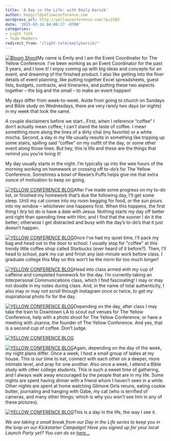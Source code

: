 ```yaml
---
title: 'A Day in the Life: with Emily Karsik'
author: heygirl@yellowconference.com
wordpress_url: http://yellowconference.com/?p=2303
date: '2015-03-24 04:00:27 -0700'
categories:
- Light Talk
- Team Members
redirect_from: "/light-talk/emilykarsik/"
---
```


[![Bloom Shoot](http://yellowconference.com/wp-content/uploads/2015/03/Bloom-Shoot-.jpg)](http://yellowconference.com/wp-content/uploads/2015/03/Bloom-Shoot-.jpg)My name is Emily and I am the Event Coordinator for The Yellow Conference. I’ve been working as an Event Coordinator for the past 3 years, and I love it! I enjoy coming up with big ideas and concepts for an event, and dreaming of the finished product. I also like getting into the finer details of event planning, like putting together Excel spreadsheets, guest lists, budgets, contracts, and itineraries, and putting these two aspects together – the big and the small – to make an event happen!

My days differ from week-to-week. Aside from going to church on Sundays and Bible study on Wednesdays, there are very rarely two days (or nights) in my week that look the same.

A couple disclaimers before we start...First, when I reference “coffee” I don’t actually mean coffee; I can’t stand the taste of coffee. I mean something more along the lines of a dirty chai (my favorite) or a white mocha. Second, a day in my life usually results in something like tripping up some stairs, spilling said “coffee” on my outfit of the day, or some other event along those lines. But hey, this is life and these are the things that remind you you’re living it!

My day usually starts in the night. I’m typically up into the wee hours of the morning working on homework or crossing off to-do’s for The Yellow Conference. Sometimes a bowl of Reese’s Puffs helps give me that extra ounce of motivation to keep on going.

[![YELLOW CONFERENCE BLOG](http://yellowconference.com/wp-content/uploads/2015/03/IMG_0004.jpg)](http://yellowconference.com/wp-content/uploads/2015/03/IMG_0004.jpg)After I’ve made some progress on my to-do list, or finished my homework that’s due the following day, I’ll get some sleep. Until my cat comes into my room begging for food, or the sun pours into my window – whichever one happens first. When this happens, the first thing I (try to) do is have a date with Jesus. Nothing starts my day off better and right than spending time with Him, and I find that the sooner I do it the better; otherwise I get distracted and busy with the day’s to-do’s that it just doesn’t happen.

[![YELLOW CONFERENCE BLOG](http://yellowconference.com/wp-content/uploads/2015/03/IMG_0005.jpg)](http://yellowconference.com/wp-content/uploads/2015/03/IMG_0005.jpg)Once I’ve had my quiet time, I’ll pack my bag and head out to the door to school. I usually stop for "coffee" at this trendy little coffee shop called Starbucks (ever heard of it before?). Then, I’ll head to school, park my car and finish any last-minute work before class. I graduate college this May so this won’t be the norm for too much longer!

[![YELLOW CONFERENCE BLOG](http://yellowconference.com/wp-content/uploads/2015/03/IMG_0003.jpg)](http://yellowconference.com/wp-content/uploads/2015/03/IMG_0003.jpg)Head into class armed with my cup of caffeine and completed homework for the day. I’m currently taking an Interpersonal Communications class, which I find fascinating! I may or may not doodle in my notes during class. And, in the name of total authenticity, I also may or may not scroll through Instagram once or twice, to get my inspirational photo fix for the day.

[![YELLOW CONFERENCE BLOG](http://yellowconference.com/wp-content/uploads/2015/03/IMG_0006.jpg)](http://yellowconference.com/wp-content/uploads/2015/03/IMG_0006.jpg)Depending on the day, after class I may take the train to Downtown LA to scout out venues for The Yellow Conference, help with a photo shoot for The Yellow Conference, or have a meeting with Joanna, the founder of The Yellow Conference. And yes, that is a second cup of coffee. Don’t judge.

[![YELLOW CONFERENCE BLOG](http://yellowconference.com/wp-content/uploads/2015/03/IMG_2119.jpg)](http://yellowconference.com/wp-content/uploads/2015/03/IMG_2119.jpg)

[![YELLOW CONFERENCE BLOG](http://yellowconference.com/wp-content/uploads/2015/03/IMG_2520.jpg)](http://yellowconference.com/wp-content/uploads/2015/03/IMG_2520.jpg)Again, depending on the day of the week, my night plans differ. Once a week, I host a small group of ladies at my house. This is our time to eat, connect with each other on a deeper, more intimate level, and pray for one another. Also once a week, I attend a Bible study with other college students. This is such a sweet time of gathering, and I always walk away encouraged by the people that are in my life. Some nights are spent having dinner with a friend whom I haven’t seen in a while. Other nights are spent at home watching Gilmore Girls reruns, eating cookie butter, journaling and hanging with Gabe, my cat (who is terrified of cameras, and many other things; which is why you won’t see him in any of these pictures).

[![YELLOW CONFERENCE BLOG](http://yellowconference.com/wp-content/uploads/2015/03/IMG_0002.jpg)](http://yellowconference.com/wp-content/uploads/2015/03/IMG_0002.jpg)This is a day in the life, the way I see it.

_We are taking a small break from our Day in the Life series to keep you in the loop on our Kickstarter Campaign! Have you signed up for your local Launch Party yet? You can do so [here...](http://yellowconference.com/bloom-together-a-kickstarter-launch-party/)_
